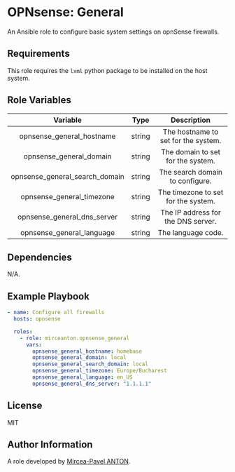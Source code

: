 OPNsense: General
=================

An Ansible role to configure basic system settings on opnSense firewalls.

Requirements
------------

This role requires the `lxml` python package to be installed on the host system.

Role Variables
--------------

|            Variable            |  Type  |             Description             |
| :----------------------------: | :----: | :---------------------------------: |
|   opnsense_general_hostname    | string | The hostname to set for the system. |
|    opnsense_general_domain     | string |  The domain to set for the system.  |
| opnsense_general_search_domain | string |   The search domain to configure.   |
|   opnsense_general_timezone    | string | The timezone to set for the system. |
|  opnsense_general_dns_server   | string | The IP address for the DNS server.  |
|   opnsense_general_language    | string |         The language code.          |

Dependencies
------------

N/A.

Example Playbook
----------------

```yaml
- name: Configure all firewalls
  hosts: opnsense

  roles:
    - role: mirceanton.opnsense_general
      vars:
        opnsense_general_hostname: homebase
        opnsense_general_domain: local
        opnsense_general_search_domain: local
        opnsense_general_timezone: Europe/Bucharest
        opnsense_general_language: en_US
        opnsense_general_dns_server: "1.1.1.1"
```

License
-------

MIT

Author Information
------------------

A role developed by [Mircea-Pavel ANTON](https://www.mirceanton.com).
